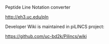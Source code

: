 Peptide Line Notation converter

http://eh3.uc.edu/pln

Developer Wiki is maintained in piLINCS project:

https://github.com/uc-bd2k/Pilincs/wiki
